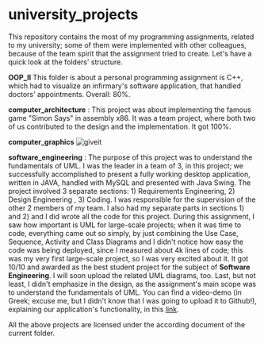 university_projects
===================
This repository contains the most of my programming assignments, related to my university; some of them were implemented with other colleagues, because of the team spirit that the assignment tried to create. Let's have a quick look at the folders' structure.

<b>OOP_II</b> This folder is about a personal programming assignment is C++, which had to visualize an infirmary's software application, that handled doctors' appointments. Overall: 80%.

<b>computer_architecture</b> : This project was about implementing the famous game "Simon Says" in assembly x86. It was a team project, where both two of us contributed to the design and the implementation. It got 100%.

<b>computer_graphics</b>
![giveit](toubou91.github.com/univrsity_projects/_images/solar_system2.jpg)


<b>software_engineering</b> : The purpose of this project was to understand the fundamentals of UML. I was the leader in a team of 3, in this project; we successfully accomplished to present a fully working desktop application, written in JAVA, handled with MySQL and presented with Java Swing. The project involved 3 separate sections: 1) Requirements Engineering, 2) Design Engineering , 3) Coding. I was responsible for the supervision of the other 2 members of my team. I also had my separate parts in sections 1) and 2) and I did wrote all the code for this project. During this assignment, I saw how important is UML for large-scale projects; when it was time to code, everything came out so simply, by just combining the Use Case, Sequence, Activity and Class Diagrams and I didn't notice how easy the code was being deployed, since I measured about 4k lines of code; this was my very first large-scale project, so I was very excited about it. It got 10/10 and awarded as the best student project for the subject of <b>Software Engineering</b>. I will soon upload the related UML diagrams, too. Last, but not least, I didn't emphasize in the design, as the assignment's main scope was to understand the fundamentals of UML. You can find a video-demo (in Greek; excuse me, but I didn't know that I was going to upload it to Github!), explaining our application's functionality, in this <a href="https://drive.google.com/file/d/0BwF392wdixcxRUtpNk80OXpzVjA/edit?usp=sharing">link</a>. 


All the above projects are licensed under the according document of the current folder.
